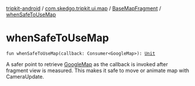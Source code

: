 [tripkit-android](../../index.md) / [com.skedgo.tripkit.ui.map](../index.md) / [BaseMapFragment](index.md) / [whenSafeToUseMap](./when-safe-to-use-map.md)

# whenSafeToUseMap

`fun whenSafeToUseMap(callback: Consumer<GoogleMap>): `[`Unit`](https://kotlinlang.org/api/latest/jvm/stdlib/kotlin/-unit/index.html)

A safer point to retrieve [GoogleMap](#) as the callback is invoked
after fragment view is measured. This makes it safe to move or animate map with CameraUpdate.

